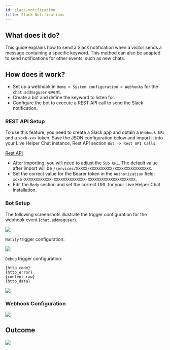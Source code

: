 ```yaml
---
id: slack-notification
title: Slack Notifications
---
```


## What does it do?

This guide explains how to send a Slack notification when a visitor sends a message containing a specific keyword. This method can also be adapted to send notifications for other events, such as new chats.

## How does it work?

*   Set up a webhook in `Home > System configuration > Webhooks` for the `chat.addmsguser` event.
*   Create a bot and define the keyword to listen for.
*   Configure the bot to execute a REST API call to send the Slack notification.

### REST API Setup

To use this feature, you need to create a Slack app and obtain a `Webhook URL` and a `xoxb-xxx` token. Save the JSON configuration below and import it into your Live Helper Chat instance, Rest API section `Bot -> Rest API Calls`.

[Rest API](/img/bot/slack/rest-api.json)

*   After importing, you will need to adjust the `Sub URL`. The default value after import will be `/services/XXXXX/XXXXXXXXXX/XXXXXXXXXXXXXXXX`.
*   Set the correct value for the Bearer token in the `Authorization` field: `xoxb-XXXXXXXXXXXX-XXXXXXXXXXXXXX-XXXXXXXXXXXXXXXXXXXXX`.
*   Edit the `Body` section and set the correct URL for your Live Helper Chat installation.

### Bot Setup

The following screenshots illustrate the trigger configuration for the webhook event (`chat.addmsguser`).

![](/img/integration/slack-trigger.png)

`Notify` trigger configuration:

![](/img/integration/slack-notify.png?v=1)

`Debug` trigger configuration:

```
{http_code}
{http_error}
{content_raw}
{http_data}
```

![](/img/integration/slack-debug.png)

### Webhook Configuration

![](/img/integration/slack-webhook.png)

## Outcome

![](/img/integration/slack-notification.png)
